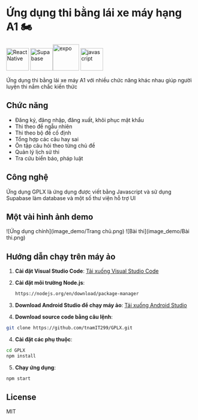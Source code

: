 # Ứng dụng thi bằng lái xe máy hạng A1 🏍️
<img src="https://www.svgrepo.com/show/452092/react.svg" alt="React Native" width="60" height="60"/> <img src="https://www.vectorlogo.zone/logos/supabase/supabase-icon.svg" alt="Supabase" width="60" height="60"/><img src="https://www.vectorlogo.zone/logos/expoio/expoio-ar21.svg" alt="expo" width="70" height="70"/> <img src="https://www.svgrepo.com/show/353925/javascript.svg" alt="javascript" width="60" height="60"/>

Ứng dụng thi bằng lái xe máy A1 với nhiều chức năng khác nhau giúp người luyện thi nắm chắc kiến thức 
## Chức năng
- Đăng ký, đăng nhập, đăng xuất, khôi phục mật khẩu 
- Thi theo đề ngẫu nhiên
- Thi theo bộ đề cố định
- Tổng hợp các câu hay sai
- Ôn tập câu hỏi theo từng chủ đề
- Quản lý lịch sử thi
- Tra cứu biển báo, pháp luật 

## Công nghệ
Ứng dụng GPLX là ứng dụng được viết bằng Javascript và sử dụng Supabase làm database và một số thư viện hỗ trợ UI

## Một vài hình ảnh demo
![Ứng dụng chính](image_demo/Trang chủ.png)
![Bài thi](image_demo/Bài thi.png)

## Hướng dẫn chạy trên máy ảo
1. **Cài đặt Visual Studio Code**: [Tải xuống Visual Studio Code](https://code.visualstudio.com/)

2. **Cài đặt môi trường Node.js**: 
   ```sh
   https://nodejs.org/en/download/package-manager

3. **Download Android Studio để chạy máy ảo**: [Tải xuống Android Studio ](https://developer.android.com/studio/install?hl=vi)

3. **Download source code bằng câu lệnh**:
```sh
git clone https://github.com/tnamIT299/GPLX.git
```

4. **Cài đặt các phụ thuộc**:
```sh
cd GPLX
npm install
```

5. **Chạy ứng dụng**:
```sh
npm start
```
## License
MIT

